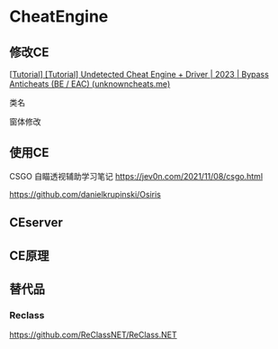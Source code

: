 # CheatEngine

## 修改CE

[[Tutorial\] [Tutorial] Undetected Cheat Engine + Driver | 2023 | Bypass Anticheats (BE / EAC) (unknowncheats.me)](https://www.unknowncheats.me/forum/anti-cheat-bypass/504191-undetected-cheat-engine-driver-2022-bypass-anticheats-eac.html)

类名

窗体修改

## 使用CE

CSGO 自瞄透视辅助学习笔记  https://jev0n.com/2021/11/08/csgo.html

https://github.com/danielkrupinski/Osiris

## CEserver



## CE原理



## 替代品

### Reclass

https://github.com/ReClassNET/ReClass.NET